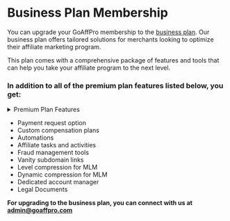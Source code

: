 # Business Plan Membership

You can upgrade your GoAffPro membership to the [business plan](https://goaffpro.com/pricing). Our business plan offers tailored solutions for merchants looking to optimize their affiliate marketing program.&#x20;

This plan comes with a comprehensive package of features and tools that can help you take your affiliate program to the next level.

### In addition to all of the premium plan features listed below, you get:

<details>

<summary>Premium Plan Features</summary>

**Look and Feel**&#x20;

* Legal page editing&#x20;
* Signup page styles (modern and classic)&#x20;
* New dashboard pages&#x20;
* Facebook Pixel ID (for affiliates)&#x20;
* Custom JavaScript code

**Commissions**

* Collection Commission&#x20;
* Royalties Commission&#x20;
* Rule based Royalties&#x20;
* Commission Modifier

**Coupons**

* Detect Coupon Leaks&#x20;
* Personal Coupons (automatic generation)

**Affiliates**

* S2S Callback (Postback) for affiliates

**Creatives**

* Creative media upload (size limit removed)&#x20;
* Creative media upload (upload videos and documents)

**Post Checkout Popup**

* Post checkout popup (advanced style)

**Email Marketing**

* Bulk email campaigns
* Drip email campaigns

**Multi level Marketing**

* Multi level affiliate network

**Email Settings**

* From Email (notification email address)&#x20;
* Notification email template customization

**Payment Settings**

* Commission Hold Time&#x20;
* Commission Hold Time (on per affiliate basis)

**Extra Settings**

* Target Bonus&#x20;
* Commission Booster
* Recurring Bonus&#x20;
* Form Based Referrals
* Customer Affiliate Connect (recurring commissions)&#x20;
* Affiliate Groups&#x20;
* Party Plans&#x20;
* Multiple Signup Pages&#x20;
* Affiliate Store&#x20;
* Affiliate Public Store&#x20;
* Affiliate Page Builder&#x20;
* Influencer Seeding&#x20;
* Membership Fees&#x20;
* W9 Form&#x20;
* Invoices&#x20;

**Third Party Integrations**

* Account Sync&#x20;
* Mailchimp Sync&#x20;
* Omnisend Sync&#x20;
* Klaviyo Sync&#x20;
* Convertkit&#x20;
* MailerLite&#x20;
* ActiveCampaign&#x20;
* CampaignMonitor&#x20;
* Squarespace/Acuity Scheduling&#x20;
* ReCharge Payments&#x20;
* Bold Subscription

**Advanced Settings**

* Referral Link Parameters&#x20;
* Blocked IP/Origins&#x20;
* Affiliate Conflict Resolution&#x20;
* Generate Shortened Links (Bitly/Shopify/Cuttly)&#x20;
* Multiple Referral Codes&#x20;
* Order Tags&#x20;
* Customer Tags&#x20;
* Affiliate Portal Alias

</details>

* Payment request option
* Custom compensation plans&#x20;
* Automations&#x20;
* Affiliate tasks and activities
* Fraud management tools&#x20;
* Vanity subdomain links&#x20;
* Level compression for MLM&#x20;
* Dynamic compression for MLM
* Dedicated account manager&#x20;
* Legal Documents

**For upgrading to the business plan, you can connect with us at admin@goaffpro.com**&#x20;
